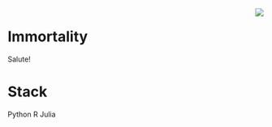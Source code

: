 <img align="right" src="https://count.getloli.com/get/@:Minori-ty?theme=rule34">

# Immortality

Salute!

# Stack

Python R Julia
